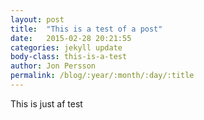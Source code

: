 ```yaml
---
layout: post
title:  "This is a test of a post"
date:   2015-02-28 20:21:55
categories: jekyll update
body-class: this-is-a-test
author: Jon Persson
permalink: /blog/:year/:month/:day/:title
---
```

This is just af test
